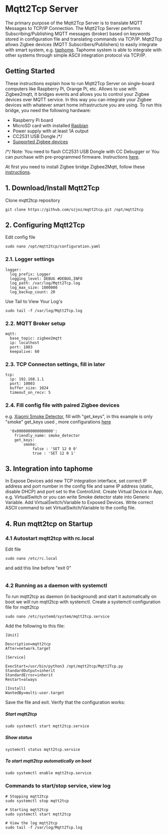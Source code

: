 # Mqtt2Tcp Server

The primary purpose of the Mqtt2Tcp Server is to translate MQTT Messages to TCP/IP Connection. The Mqtt2Tcp Server performs Subscribing/Publishing MQTT messages (broker) based on keywords stored in configuration file and translating commands via TCP/IP. Mqtt2Tcp allows Zigbee devices (MQTT Subscribers/Publishers) to easily integrate with smart system, e.g. [taphome][tap-url]. Taphome system is able to integrate with other systems through simple ASCII integration protocol via TCP/IP. 

## Getting Started

These instructions explain how to run Mqtt2Tcp Server on single-board computers like Raspberry Pi, Orange Pi, etc. Allows to use with Zigbee2mqtt, It bridges events and allows you to control your Zigbee devices over MQTT service. In this way you can integrate your Zigbee devices with whatever smart home infrastructure you are using.
To run this bridge, you need the following hardware:
* Raspberry Pi board
* MicroSD card with installed [Rapbian][raspi-url]
* Power supply with at least 1A output
* CC2531 USB Dongle /*/
* [Supported Zigbee devices][devices-url]

/*/ Note: You need to flash CC2531 USB Dongle with CC Debugger or You can purchase with pre-programmed firmware. Instructions [here][cc-debugger-url].


At first you need to install Zigbee bridge Zigbee2Mqtt, follow these [instructions][instructions-url].

## 1. Download/Install Mqtt2Tcp

Clone mqtt2tcp repository
```
git clone https://github.com/szjoz/mqtt2tcp.git /opt/mqtt2tcp
```

## 2. Configuring Mqtt2Tcp

Edit config file

```
sudo nano /opt/mqtt2tcp/configuration.yaml
```

### 2.1. Logger settings

```
logger:
  log_prefix: Logger
  logging_level: DEBUG #DEBUG,INFO
  log_path: /var/log/Mqtt2Tcp.log
  log_max_size: 1000000
  log_backup_count: 20
```

Use Tail to View Your Log's

```
sudo tail -f /var/log/Mqtt2Tcp.log
```

### 2.2. MQTT Broker setup

```
mqtt:
  base_topic: zigbee2mqtt
  ip: localhost
  port: 1883
  keepalive: 60
```

### 2.3. TCP Connecton settings, fill in later

```
tcp:
  ip: 192.168.1.1
  port: 10003
  buffer_size: 1024
  timeout_on_recv: 5
```

### 2.4. Fill config file with paired Zigbee devices
e.g. [Xiaomi Smoke Detector][smoke-url], fill with "get_keys", in this example is only "smoke" get_keys used , more configurations [here][smoke-mqtt-url]

```
  '0x0000000000000000':
    friendly_name: smoke_detector
    get_keys:
        smoke:
            false : 'SET 12 0 0'
            true : 'SET 12 0 1' 
```

## 3. Integration into taphome
In Expose Devices add new TCP integration interface, set correct IP address and port number in the config file and same IP address (static, disable DHCP) and port set to the ControlUnit.
Create Virtual Device in App, e.g. VirtualSwitch or you can write Smoke detector state into Generic Variable. Add VirtualSwitch/Variable to Exposed Devices. Write correct ASCII command to set VirtualSwitch/Variable to the config file.


## 4. Run mqtt2tcp on Startup
### 4.1 Autostart mqtt2tcp with rc.local 
Edit file
```
sudo nano /etc/rc.local
```
and add this line before "exit 0"
```nohup python3 /opt/mqtt2tcp/Mqtt2Tcp.py </dev/null &>/dev/null &
```

### 4.2 Running as a daemon with systemctl
To run mqtt2tcp as daemon (in background) and start it automatically on boot we will run mqtt2tcp with systemctl. Create a systemctl configuration file for mqtt2tcp

```
sudo nano /etc/systemd/system/mqtt2tcp.service
```

Add the following to this file:

```
[Unit]

Description=mqtt2tcp
After=network.target

[Service]

ExecStart=/usr/bin/python3 /opt/mqtt2tcp/Mqtt2Tcp.py
StandardOutput=inherit
StandardError=inherit
Restart=always

[Install]
WantedBy=multi-user.target
```

Save the file and exit.
Verify that the configuration works:
##### Start mqtt2tcp
```
sudo systemctl start mqtt2tcp.service
```
##### Show status
```
systemctl status mqtt2tcp.service
```
##### To start mqtt2tcp automatically on boot
```
sudo systemctl enable mqtt2tcp.service
```


### Commands to start/stop service, view log
```
# Stopping mqtt2tcp
sudo systemctl stop mqtt2tcp

# Starting mqtt2tcp
sudo systemctl start mqtt2tcp

# View the log mqtt2tcp
sudo tail -f /var/log/Mqtt2Tcp.log
```

[raspi-url]: <https://www.raspberrypi.org/downloads/>
[cc-debugger-url]: <https://www.zigbee2mqtt.io/getting_started/flashing_the_cc2531.html>
[devices-url]: <https://www.zigbee2mqtt.io/information/supported_devices.html>
[instructions-url]: <https://www.zigbee2mqtt.io/getting_started/running_zigbee2mqtt.html>
[tap-url]: <https://taphome.com/en/support/171606078?e=t>
[smoke-url]: <https://xiaomi-mi.com/sockets-and-sensors/xiaomi-mijia-honeywell-smoke-detector-white/>
[smoke-mqtt-url]: <https://www.zigbee2mqtt.io/devices/JTYJ-GD-01LM_BW.html>

